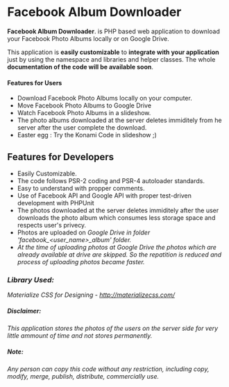 # Facebook Album Downloader

**Facebook Album Downloader**. is PHP based web application to download your Facebook Photo Albums locally or on Google Drive.

This application is **easily customizable** to **integrate with your application** just by using the namespace and libraries and helper classes.
The whole **documentation of the code will be available soon**.

#### Features for Users
 - Download Facebook Photo Albums locally on your computer.
 - Move Facebook Photo Albums to Google Drive
 - Watch Facebook Photo Albums in a slideshow.
 - The photo albums downloaded at the server deletes immiditely from he server after the user complete the download.
 - Easter egg : Try the Konami Code in slideshow ;)

## Features for Developers
- Easily Customizable.
- The code follows PSR-2 coding and PSR-4 autoloader standards.
- Easy to understand with propper comments.
- Use of Facebook API and Google API with proper test-driven development with PHPUnit
- The photos downloaded at the server deletes immiditely after the user downloads the photo album which consumes less storage space and respects user's privecy.
- Photos are uploaded on <i class="icon-provider-gdrive" />Google Drive in folder 'facebook_<user_name>_album' folder.
- At the time of uploading photos at <i class="icon-provider-gdrive" />Google Drive the photos which are already available at drive are skipped. So the repatition is reduced and process of uploading photos became faster.

### Library Used:
Materialize CSS for Designing - http://materializecss.com/


##### Disclaimer:
This application stores the photos of the users on the server side for very little ammount of time and not stores permanently.

##### Note:
Any person can copy this code without any restriction, including copy, modify, merge, publish, distribute, commercially use.
